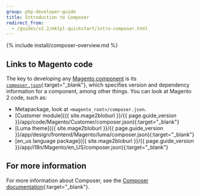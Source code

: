 ```yaml
---
group: php-developer-guide
title: Introduction to Composer
redirect_from:
  - /guides/v2.2/mktpl-quickstart/intro-composer.html
---
```


{% include install/composer-overview.md %}

## Links to Magento code
The key to developing any [Magento component](https://glossary.magento.com/magento-component) is its [`composer.json`](https://getcomposer.org/doc/04-schema.md){:target="_blank"}, which specifies version and dependency information for a component, among other things. You can look at Magento 2 code, such as:

* Metapackage, look at `<magento_root>/composer.json`.
* [Customer module]({{ site.mage2bloburl }}/{{ page.guide_version }}/app/code/Magento/Customer/composer.json){:target="_blank"}
* [Luma theme]({{ site.mage2bloburl }}/{{ page.guide_version }}/app/design/frontend/Magento/luma/composer.json){:target="_blank"}
* [en_us language package]({{ site.mage2bloburl }}/{{ page.guide_version }}/app/i18n/Magento/en_US/composer.json){:target="_blank"}

## For more information
For more information about Composer, see the [Composer documentation](https://getcomposer.org/doc/00-intro.md){:target="_blank"}.